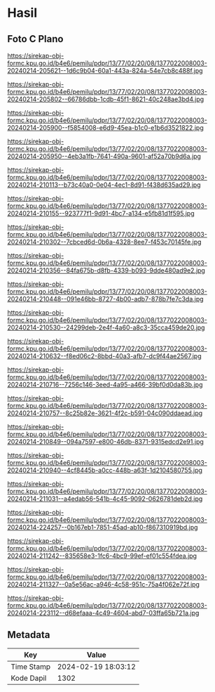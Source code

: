 # Hasil

## Foto C Plano

https://sirekap-obj-formc.kpu.go.id/b4e6/pemilu/pdpr/13/77/02/20/08/1377022008003-20240214-205621--1d6c9b04-60a1-443a-824a-54e7cb8c488f.jpg

https://sirekap-obj-formc.kpu.go.id/b4e6/pemilu/pdpr/13/77/02/20/08/1377022008003-20240214-205802--66786dbb-1cdb-45f1-8621-40c248ae3bd4.jpg

https://sirekap-obj-formc.kpu.go.id/b4e6/pemilu/pdpr/13/77/02/20/08/1377022008003-20240214-205900--f5854008-e6d9-45ea-b1c0-e1b6d3521822.jpg

https://sirekap-obj-formc.kpu.go.id/b4e6/pemilu/pdpr/13/77/02/20/08/1377022008003-20240214-205950--4eb3a1fb-7641-490a-9601-af52a70b9d6a.jpg

https://sirekap-obj-formc.kpu.go.id/b4e6/pemilu/pdpr/13/77/02/20/08/1377022008003-20240214-210113--b73c40a0-0e04-4ec1-8d91-f438d635ad29.jpg

https://sirekap-obj-formc.kpu.go.id/b4e6/pemilu/pdpr/13/77/02/20/08/1377022008003-20240214-210155--923777f1-9d91-4bc7-a134-e5fb81d1f595.jpg

https://sirekap-obj-formc.kpu.go.id/b4e6/pemilu/pdpr/13/77/02/20/08/1377022008003-20240214-210302--7cbced6d-0b6a-4328-8ee7-f453c70145fe.jpg

https://sirekap-obj-formc.kpu.go.id/b4e6/pemilu/pdpr/13/77/02/20/08/1377022008003-20240214-210356--84fa675b-d8fb-4339-b093-9dde480ad9e2.jpg

https://sirekap-obj-formc.kpu.go.id/b4e6/pemilu/pdpr/13/77/02/20/08/1377022008003-20240214-210448--091e46bb-8727-4b00-adb7-878b7fe7c3da.jpg

https://sirekap-obj-formc.kpu.go.id/b4e6/pemilu/pdpr/13/77/02/20/08/1377022008003-20240214-210530--24299deb-2e4f-4a60-a8c3-35cca459de20.jpg

https://sirekap-obj-formc.kpu.go.id/b4e6/pemilu/pdpr/13/77/02/20/08/1377022008003-20240214-210632--f8ed06c2-8bbd-40a3-afb7-dc9f44ae2567.jpg

https://sirekap-obj-formc.kpu.go.id/b4e6/pemilu/pdpr/13/77/02/20/08/1377022008003-20240214-210716--7256c146-3eed-4a95-a466-39bf0d0da83b.jpg

https://sirekap-obj-formc.kpu.go.id/b4e6/pemilu/pdpr/13/77/02/20/08/1377022008003-20240214-210757--8c25b82e-3621-4f2c-b591-04c090ddaead.jpg

https://sirekap-obj-formc.kpu.go.id/b4e6/pemilu/pdpr/13/77/02/20/08/1377022008003-20240214-210849--094a7597-e800-46db-8371-9315edcd2e91.jpg

https://sirekap-obj-formc.kpu.go.id/b4e6/pemilu/pdpr/13/77/02/20/08/1377022008003-20240214-210940--4cf8445b-a0cc-448b-a63f-1d2104580755.jpg

https://sirekap-obj-formc.kpu.go.id/b4e6/pemilu/pdpr/13/77/02/20/08/1377022008003-20240214-211031--a4edab56-541b-4c45-9092-0626781deb2d.jpg

https://sirekap-obj-formc.kpu.go.id/b4e6/pemilu/pdpr/13/77/02/20/08/1377022008003-20240214-224257--0b167eb1-7851-45ad-ab10-f867310919bd.jpg

https://sirekap-obj-formc.kpu.go.id/b4e6/pemilu/pdpr/13/77/02/20/08/1377022008003-20240214-211242--835658e3-1fc6-4bc9-99ef-ef01c554fdea.jpg

https://sirekap-obj-formc.kpu.go.id/b4e6/pemilu/pdpr/13/77/02/20/08/1377022008003-20240214-211327--0a5e56ac-a946-4c58-951c-75a4f062e72f.jpg

https://sirekap-obj-formc.kpu.go.id/b4e6/pemilu/pdpr/13/77/02/20/08/1377022008003-20240214-223112--d68efaaa-4c49-4604-abd7-03ffa65b721a.jpg


## Metadata

| Key        | Value               |
| ---------- | ------------------- |
| Time Stamp | 2024-02-19 18:03:12 |
| Kode Dapil | 1302                |



